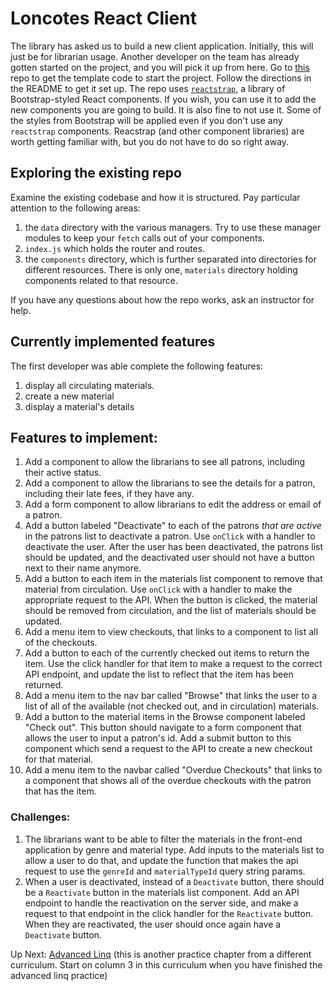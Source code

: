 # Loncotes React Client
The library has asked us to build a new client application. Initially, this will just be for librarian usage. Another developer on the team has already gotten started on the project, and you will pick it up from here. Go to [this](https://github.com/nashville-software-school/dotnet-loncotes-client) repo to get the template code to start the project. Follow the directions in the README to get it set up. The repo uses [`reactstrap`](https://reactstrap.github.io/?path=/story/home-installation--page), a library of Bootstrap-styled React components. If you wish, you can use it to add the new components you are going to build. It is also fine to not use it. Some of the styles from Bootstrap will be applied even if you don't use any `reactstrap` components. Reacstrap (and other component libraries) are worth getting familiar with, but you do not have to do so right away.  

## Exploring the existing repo
Examine the existing codebase and how it is structured. Pay particular attention to the following areas:
1. the `data` directory with the various managers. Try to use these manager modules to keep your `fetch` calls out of your components. 
1. `index.js` which holds the router and routes. 
1. the `components` directory, which is further separated into directories for different resources. There is only one, `materials` directory holding components related to that resource. 

If you have any questions about how the repo works, ask an instructor for help. 

## Currently implemented features
The first developer was able complete the following features:
1. display all circulating materials. 
1. create a new material
1. display a material's details

## Features to implement:
1. Add a component to allow the librarians to see all patrons, including their active status.  
1. Add a component to allow the librarians to see the details for a patron, including their late fees, if they have any. 
1. Add a form component to allow librarians to edit the address or email of a patron. 
1. Add a button labeled "Deactivate" to each of the patrons _that are active_ in the patrons list to deactivate a patron. Use `onClick` with a handler to deactivate the user. After the user has been deactivated, the patrons list should be updated, and the deactivated user should not have a button next to their name anymore.  
1. Add a button to each item in the materials list component to remove that material from circulation. Use `onClick` with a handler to make the appropriate request to the API. When the button is clicked, the material should be removed from circulation, and the list of materials should be updated. 
1. Add a menu item to view checkouts, that links to a component to list all of the checkouts. 
1. Add a button to each of the currently checked out items to return the item. Use the click handler for that item to make a request to the correct API endpoint, and update the list to reflect that the item has been returned.
1. Add a menu item to the nav bar called "Browse" that links the user to a list of all of the available (not checked out, and in circulation) materials.
1. Add a button to the material items in the Browse component labeled "Check out". This button should navigate to a form component that allows the user to input a patron's id. Add a submit button to this component which send a request to the API to create a new checkout for that material. 
1. Add a menu item to the navbar called "Overdue Checkouts" that links to a component that shows all of the overdue checkouts with the patron that has the item. 
 


### Challenges:
1. The librarians want to be able to filter the materials in the front-end application by genre and material type. Add inputs to the materials list to allow a user to do that, and update the function that makes the api request to use the `genreId` and `materialTypeId` query string params. 
1. When a user is deactivated, instead of a `Deactivate` button, there should be a `Reactivate` button in the materials list component. Add an API endpoint to handle the reactivation on the server side, and make a request to that endpoint in the click handler for the `Reactivate` button. When they are reactivated, the user should once again have a `Deactivate` button. 

Up Next: [Advanced Linq](https://github.com/nashville-software-school/bangazon-inc/blob/server-side-curriculum/book-1-orientation/chapters/LINQ_INTRO.md) (this is another practice chapter from a different curriculum. Start on column 3 in this curriculum when you have finished the advanced linq practice)